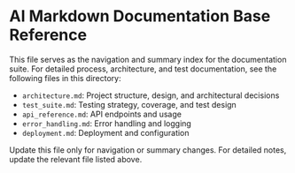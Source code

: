 # AI Markdown Documentation Base Reference

This file serves as the navigation and summary index for the documentation suite. For detailed process, architecture, and test documentation, see the following files in this directory:

- `architecture.md`: Project structure, design, and architectural decisions
- `test_suite.md`: Testing strategy, coverage, and test design
- `api_reference.md`: API endpoints and usage
- `error_handling.md`: Error handling and logging
- `deployment.md`: Deployment and configuration

Update this file only for navigation or summary changes. For detailed notes, update the relevant file listed above. 